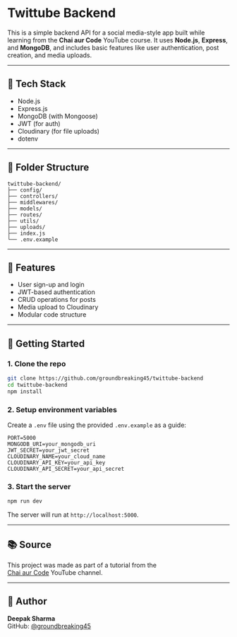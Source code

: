# Twittube Backend

This is a simple backend API for a social media-style app built while learning from the **Chai aur Code** YouTube course. It uses **Node.js**, **Express**, and **MongoDB**, and includes basic features like user authentication, post creation, and media uploads.

---

## 🔧 Tech Stack

- Node.js
- Express.js
- MongoDB (with Mongoose)
- JWT (for auth)
- Cloudinary (for file uploads)
- dotenv

---

## 📁 Folder Structure

```
twittube-backend/
├── config/
├── controllers/
├── middlewares/
├── models/
├── routes/
├── utils/
├── uploads/
├── index.js
└── .env.example
```

---

## 🔑 Features

- User sign-up and login
- JWT-based authentication
- CRUD operations for posts
- Media upload to Cloudinary
- Modular code structure

---

## 🚀 Getting Started

### 1. Clone the repo

```bash
git clone https://github.com/groundbreaking45/twittube-backend
cd twittube-backend
npm install
```

### 2. Setup environment variables

Create a `.env` file using the provided `.env.example` as a guide:

```env
PORT=5000
MONGODB_URI=your_mongodb_uri
JWT_SECRET=your_jwt_secret
CLOUDINARY_NAME=your_cloud_name
CLOUDINARY_API_KEY=your_api_key
CLOUDINARY_API_SECRET=your_api_secret
```

### 3. Start the server

```bash
npm run dev
```

The server will run at `http://localhost:5000`.

---

## 📚 Source

This project was made as part of a tutorial from the  
[Chai aur Code](https://www.youtube.com/@chaiAurCode) YouTube channel.

---

## 👤 Author

**Deepak Sharma**  
GitHub: [@groundbreaking45](https://github.com/groundbreaking45)
